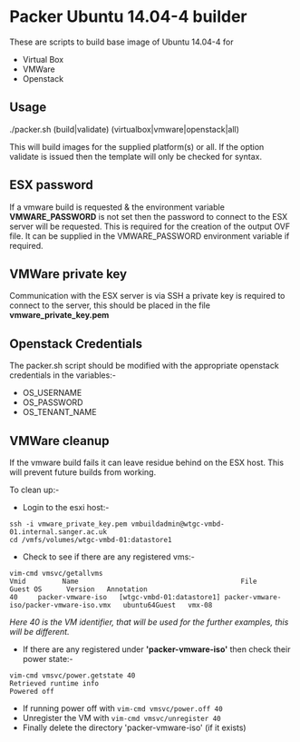 # Packer Ubuntu 14.04-4 builder

These are scripts to build base image of Ubuntu 14.04-4 for 
- Virtual Box
- VMWare
- Openstack

## Usage

./packer.sh (build|validate) (virtualbox|vmware|openstack|all)

This will build images for the supplied platform(s) or all. If the option validate is issued then the template will only be checked for syntax.

## ESX password

If a vmware build is requested & the environment variable **VMWARE_PASSWORD** is not set then the password to connect to the ESX server will be requested. This is required for the creation of the output OVF file. It can be supplied in the VMWARE_PASSWORD environment variable if required.

## VMWare private key

Communication with the ESX server is via SSH a private key is required to connect to the server, this should be placed in the file **vmware_private_key.pem** 

## Openstack Credentials

The packer.sh script should be modified with the appropriate openstack credentials in the variables:-

- OS_USERNAME
- OS_PASSWORD
- OS_TENANT_NAME


## VMWare cleanup

If the vmware build fails it can leave residue behind on the ESX host. This will prevent future builds from working. 

To clean up:-

- Login to the esxi host:-
```
ssh -i vmware_private_key.pem vmbuildadmin@wtgc-vmbd-01.internal.sanger.ac.uk
cd /vmfs/volumes/wtgc-vmbd-01:datastore1
```

- Check to see if there are any registered vms:-
	
```	
vim-cmd vmsvc/getallvms
Vmid         Name                                        File                                    Guest OS      Version   Annotation
40     packer-vmware-iso   [wtgc-vmbd-01:datastore1] packer-vmware-iso/packer-vmware-iso.vmx   ubuntu64Guest   vmx-08              
```

_Here 40 is the VM identifier, that will be used for the further examples, this will be different._

- If there are any registered under **'packer-vmware-iso'** then check their power state:-

```
vim-cmd vmsvc/power.getstate 40
Retrieved runtime info
Powered off
```

- If running power off with `vim-cmd vmsvc/power.off 40` 
- Unregister the VM with `vim-cmd vmsvc/unregister 40`
- Finally delete the directory 'packer-vmware-iso' (if it exists)


